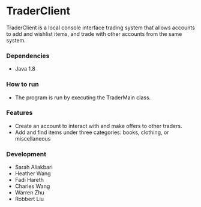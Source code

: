 # TraderClient

TraderClient is a local console interface trading system that allows accounts to add and wishlist items, and trade with other accounts from the same system.
### Dependencies
- Java 1.8
### How to run
- The program is run by executing the TraderMain class.
### Features
- Create an account to interact with and make offers to other traders.
- Add and find items under three categories: books, clothing, or miscellaneous
### Development
- Sarah Aliakbari
- Heather Wang
- Fadi Hareth
- Charles Wang
- Warren Zhu
- Robbert Liu